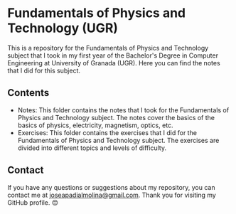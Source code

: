# Fundamentals of Physics and Technology (UGR)

This is a repository for the Fundamentals of Physics and Technology subject that I took in my first year of the Bachelor's Degree in Computer Engineering at University of Granada (UGR). Here you can find the notes that I did for this subject.

## Contents

- Notes: This folder contains the notes that I took for the Fundamentals of Physics and Technology subject. The notes cover the basics of the basics of physics, electricity, magnetism, optics, etc.
- Exercises: This folder contains the exercises that I did for the Fundamentals of Physics and Technology subject. The exercises are divided into different topics and levels of difficulty.

## Contact

If you have any questions or suggestions about my repository, you can contact me at joseapadialmolina@gmail.com. Thank you for visiting my GitHub profile. 😊
